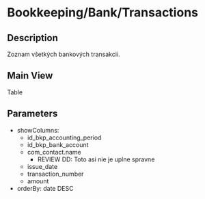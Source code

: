 # Bookkeeping/Bank/Transactions

## Description

Zoznam všetkých bankových transakcii.

## Main View

Table

## Parameters

* showColumns:
  * id_bkp_accounting_period
  * id_bkp_bank_account
  * com_contact.name
    * REVIEW DD: Toto asi nie je uplne spravne
  * issue_date
  * transaction_number
  * amount
* orderBy: date DESC

